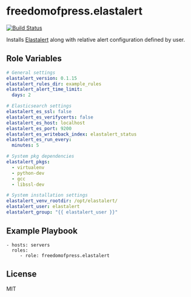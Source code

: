 freedomofpress.elastalert
=========================
[![Build Status](https://circleci.com/gh/freedomofpress/ansible-role-elastalert/tree/master.svg?style=shield&circle-token=3501da547351c9998213598b4c91c73f24815261)](https://circleci.com/gh/freedomofpress/ansible-role-elastalert)

Installs [Elastalert](https://github.com/Yelp/elastalert) along with relative alert configuration defined by user.

Role Variables
--------------

```yaml
# General settings
elastalert_version: 0.1.15
elastalert_rules_dir: example_rules
elastalert_alert_time_limit:
  days: 2

# Elasticsearch settings
elastalert_es_ssl: false
elastalert_es_verifycerts: false
elastalert_es_host: localhost
elastalert_es_port: 9200
elastalert_es_writeback_index: elastalert_status
elastalert_es_run_every:
  minutes: 5

# System pkg dependencies
elastalert_pkgs:
  - virtualenv
  - python-dev
  - gcc
  - libssl-dev

# System installation settings
elastalert_venv_rootdir: /opt/elastalert/
elastalert_user: elastalert
elastalert_group: "{{ elastalert_user }}"
```

Example Playbook
----------------

    - hosts: servers
      roles:
         - role: freedomofpress.elastalert

License
-------

MIT
